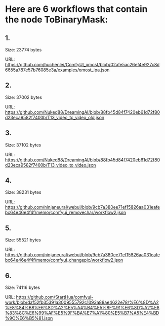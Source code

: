 # Here are 6 workflows that contain the node ToBinaryMask:

## 1. 

Size: 23774 bytes

URL: https://github.com/huchenlei/ComfyUI_omost/blob/02afe5ac26ef4e927c8d6655a787e57b76085e3a/examples/omost_ipa.json

## 2. 

Size: 37002 bytes

URL: https://github.com/Nuked88/DreamingAI/blob/88fb45d84f7420eb61d72f80d23eca9582f7400b/T13_video_to_video_old.json

## 3. 

Size: 37102 bytes

URL: https://github.com/Nuked88/DreamingAI/blob/88fb45d84f7420eb61d72f80d23eca9582f7400b/T13_video_to_video.json

## 4. 

Size: 38231 bytes

URL: https://github.com/ninjaneural/webui/blob/9cb7a380ee71ef15826aa031eafebc64e46e4f4f/memo/comfyui_removechar/workflow2.json

## 5. 

Size: 55521 bytes

URL: https://github.com/ninjaneural/webui/blob/9cb7a380ee71ef15826aa031eafebc64e46e4f4f/memo/comfyui_changepic/workflow2.json

## 6. 

Size: 74116 bytes

URL: https://github.com/StartHua/comfyui-work/blob/daf52fb35391a3009555792c1093a88ae4622e78/%E6%8D%A2%E8%84%B8%E6%8D%A2%E5%A4%B4%E5%8F%91%E6%8D%A2%E8%83%8C%E6%99%AF%E5%9F%BA%E7%A1%80%E5%B7%A5%E4%BD%9C%E6%B5%81.json

